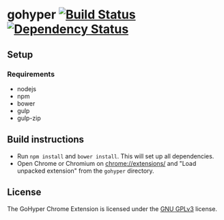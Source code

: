 # gohyper [![Build Status](https://travis-ci.org/jengeb/gohyper.svg?branch=master)](https://travis-ci.org/jengeb/gohyper) [![Dependency Status](https://gemnasium.com/jengeb/gohyper.svg)](https://gemnasium.com/jengeb/gohyper)

## Setup
### Requirements
* nodejs
* npm
* bower
* gulp
* gulp-zip

## Build instructions
* Run `npm install` and `bower install`. This will set up all dependencies.
* Open Chrome or Chromium on [chrome://extensions/](chrome://extensions/) and "Load unpacked extension" from the `gohyper` directory.

## License
The GoHyper Chrome Extension is licensed under the [GNU GPLv3](https://www.gnu.org/licenses/gpl.html) license.
